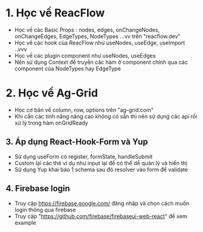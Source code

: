 # 1. Học về ReacFlow

* Học về các Basic Props : nodes, edges, onChangeNodes, onChangeEdges, EdgeTypes, NodeTypes ...vv trên "reacflow.dev"
* Học về các hook của ReacFlow như useNodes, useEdge, useImport ..vvv
* Học về các plugin component như useNodes, useEdges
* Nên sử dụng Context để truyền các hàm ở component chính qua các component của NodeTypes hay EdgeType

# 2. Học về Ag-Grid

* Học cơ bản về column, row, options trên "ag-grid.com"
* Khi cần các tính năng nâng cao không có sẵn thì nên sử dụng các api rồi xử lý trong hàm onGridReady

## 3. Áp dụng React-Hook-Form và Yup

* Sử dụng useForm có register, formState, handleSubmit
* Custom lại các thẻ ví dụ như input lại để có thể dễ quản lý và hiển thị
* Sử dụng Yup khai báo 1 schema sau đó resolver vào form để validate

## 4. Firebase login

* Truy cập https://firebase.google.com/ đăng nhập và chọn cách muốn login thông qua firebase
* Truy cập "https://github.com/firebase/firebaseui-web-react" để xem example
